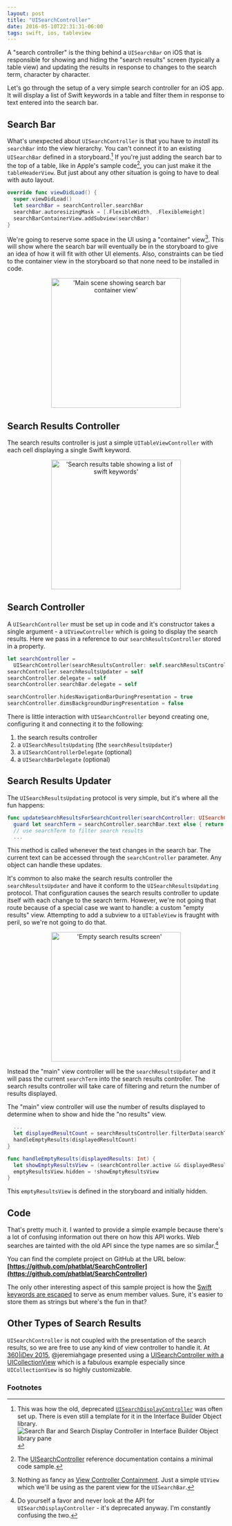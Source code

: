 ```yaml
---
layout: post
title: "UISearchController"
date: 2016-05-10T22:31:31-06:00
tags: swift, ios, tableview
---
```


A "search controller" is the thing behind a `UISearchBar` on iOS that is responsible for showing and hiding the "search results" screen (typically a table view) and updating the results in response to changes to the search term, character by character.

Let's go through the setup of a very simple search controller for an iOS app. It will display a list of Swift keywords in a table and filter them in response to text entered into the search bar.

## Search Bar

What's unexpected about `UISearchController` is that you have to _install_ its `searchBar` into the view hierarchy. You can't connect it to an existing `UISearchBar` defined in a storyboard.[^searchbar-storyboard] If you're just adding the search bar to the top of a table, like in Apple's sample code[^apple-sample-code], you can just make it the `tableHeaderView`. But just about any other situation is going to have to deal with auto layout.

[^searchbar-storyboard]: This was how the old, deprecated [`UISearchDisplayController`](https://developer.apple.com/library/ios/documentation/UIKit/Reference/UISearchDisplayController_Class/) was often set up. There is even still a template for it in the Interface Builder Object library. ![Search Bar and Search Display Controller in Interface Builder Object library pane](/images/uisearchcontroller-search-bar-and-search-display-controller.png)

[^apple-sample-code]:  The [UISearchController](https://developer.apple.com/library/ios/documentation/UIKit/Reference/UISearchController/#//apple_ref/doc/uid/TP40014432-CH1-SW8) reference documentation contains a minimal code sample.

```swift
override func viewDidLoad() {
  super.viewDidLoad()
  let searchBar = searchController.searchBar
  searchBar.autoresizingMask = [.FlexibleWidth, .FlexibleHeight]
  searchBarContainerView.addSubview(searchBar)
}
```

We're going to reserve some space in the UI using a "container" view[^container-view]. This will show where the search bar will eventually be in the storyboard to give an idea of how it will fit with other UI elements. Also, constraints can be tied to the container view in the storyboard so that none need to be installed in code.

[^container-view]: Nothing as fancy as [View Controller Containment](https://www.objc.io/issues/1-view-controllers/containment-view-controller/). Just a simple `UIView` which we'll be using as the parent view for the `UISearchBar`.

<center>
<img src="/images/uisearchcontroller-main-scene.png" width="300" alt="'Main scene showing search bar container view'" title="Main scene">
</center>

## Search Results Controller

The search results controller is just a simple `UITableViewController` with each cell displaying a single Swift keyword.

<center>
<img src="/images/uisearchcontroller-search-results.png" width="300" alt="'Search results table showing a list of swift keywords'" title="Search results">
</center>

## Search Controller

A `UISearchController` must be set up in code and it's constructor takes a single argument - a `UIViewController` which is going to display the search results. Here we pass in a reference to our `searchResultsController` stored in a property.

```swift
let searchController =
  UISearchController(searchResultsController: self.searchResultsController)
searchController.searchResultsUpdater = self
searchController.delegate = self
searchController.searchBar.delegate = self

searchController.hidesNavigationBarDuringPresentation = true
searchController.dimsBackgroundDuringPresentation = false
```

There is little interaction with `UISearchController` beyond creating one, configuring it and connecting it to the following:

1. the search results controller
2. a `UISearchResultsUpdating` (the `searchResultsUpdater`)
3. a `UISearchControllerDelegate` (optional)
4. a `UISearchBarDelegate` (optional)

## Search Results Updater

The `UISearchResultsUpdating` protocol is very simple, but it's where all the fun happens:

```swift
func updateSearchResultsForSearchController(searchController: UISearchController)
  guard let searchTerm = searchController.searchBar.text else { return }
  // use searchTerm to filter search results
  ...
```

This method is called whenever the text changes in the search bar. The current text can be accessed through the `searchController` parameter. Any object can handle these updates.

It's common to also make the search results controller the `searchResultsUpdater` and have it conform to the `UISearchResultsUpdating` protocol. That configuration causes the search results controller to update itself with each change to the search term. However, we're not going that route because of a special case we want to handle: a custom "empty results" view. Attempting to add a subview to a `UITableView` is fraught with peril, so we're not going to do that.


<center>
<img src="/images/uisearchcontroller-no-results.png" width="300" alt="'Empty search results screen'" title="Empty search results">
</center>

Instead the "main" view controller will be the `searchResultsUpdater` and it will pass the current `searchTerm` into the search results controller. The search results controller will take care of filtering and return the number of results displayed.

The "main" view controller will use the number of results displayed to determine when to show and hide the "no results" view.

```swift
  ...
  let displayedResultCount = searchResultsController.filterData(searchTerm)
  handleEmptyResults(displayedResultCount)
}

func handleEmptyResults(displayedResults: Int) {
  let showEmptyResultsView = (searchController.active && displayedResults == 0)
  emptyResultsView.hidden = !showEmptyResultsView
}
```

This `emptyResultsView` is defined in the storyboard and initially hidden.

## Code

That's pretty much it. I wanted to provide a simple example because there's a lot of confusing information out there on how this API works. Web searches are tainted with the old API since the type names are so similar.[^search-display-controller]

[^search-display-controller]: Do yourself a favor and never look at the API for `UISearchDisplayController` - it's deprecated anyway. I'm constantly confusing the two.

You can find the complete project on GitHub at the URL below:
**[https://github.com/phatblat/SearchController](https://github.com/phatblat/SearchController)**

The only other interesting aspect of this sample project is how the [Swift keywords are escaped](https://github.com/phatblat/SearchController/blob/master/SearchController/SwiftKeyword.swift) to serve as enum member values. Sure, it's easier to store them as strings but where's the fun in that?

## Other Types of Search Results

`UISearchController` is not coupled with the presentation of the search results, so we are free to use any kind of view controller to handle it. At [360\|iDev 2015](http://360idev.com), @jeremiahgage presented using a [UISearchController with a UICollectionView](https://github.com/phatblat/360iDev-Slides/blob/master/2015-Slides.md#uisearchcontroller-with-a-uicollectionview) which is a fabulous example especially since `UICollectionView` is so highly customizable.

### Footnotes
